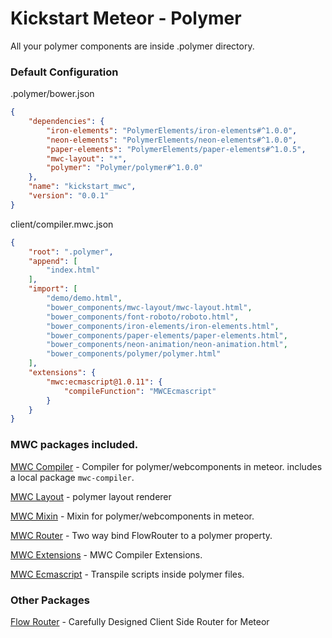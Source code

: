 # Kickstart Meteor - Polymer

All your polymer components are inside .polymer directory. 



### Default Configuration

.polymer/bower.json

``` json
{
    "dependencies": {
        "iron-elements": "PolymerElements/iron-elements#^1.0.0",
        "neon-elements": "PolymerElements/neon-elements#^1.0.0",
        "paper-elements": "PolymerElements/paper-elements#^1.0.5",
        "mwc-layout": "*",
        "polymer": "Polymer/polymer#^1.0.0"
    },
    "name": "kickstart_mwc",
    "version": "0.0.1"
}
```

client/compiler.mwc.json

```  json
{
    "root": ".polymer",
    "append": [
        "index.html"
    ],
    "import": [
        "demo/demo.html",
        "bower_components/mwc-layout/mwc-layout.html",
        "bower_components/font-roboto/roboto.html",
        "bower_components/iron-elements/iron-elements.html",
        "bower_components/paper-elements/paper-elements.html",
        "bower_components/neon-animation/neon-animation.html",
        "bower_components/polymer/polymer.html"
    ],
    "extensions": {
        "mwc:ecmascript@1.0.11": {
            "compileFunction": "MWCEcmascript"
        }
    }
}
```

### MWC packages included.

[MWC Compiler](https://github.com/meteorwebcomponents/compiler) - Compiler for polymer/webcomponents in meteor. includes a local package `mwc-compiler`.

[MWC Layout](https://github.com/meteorwebcomponents/layout) - polymer layout renderer

[MWC Mixin](https://github.com/meteorwebcomponents/mixin) - Mixin for polymer/webcomponents in meteor.

[MWC Router](https://github.com/meteorwebcomponents/router) - Two way bind FlowRouter to a polymer property.

[MWC Extensions](https://github.com/meteorwebcomponents/extensions) - MWC Compiler Extensions.

[MWC Ecmascript](https://github.com/meteorwebcomponents/ecmascript) - Transpile scripts inside polymer files.

### Other Packages

[Flow Router](https://github.com/kadirahq/flow-router) - Carefully Designed Client Side Router for Meteor
